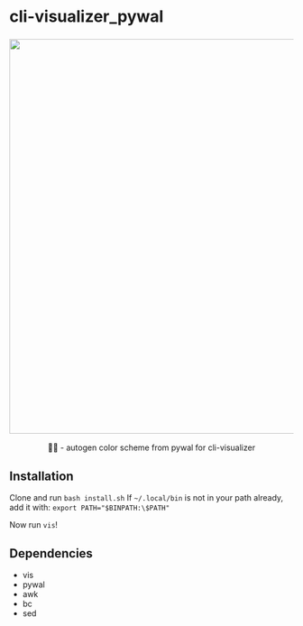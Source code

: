 # cli-visualizer_pywal
<h3 align="center"><img src="https://i.imgur.com/RztkdOT.gif" width="700px"></h3>
<p align="center">🎨🎼 - autogen color scheme from pywal for cli-visualizer </p>

## Installation
Clone and run `bash install.sh` 
If `~/.local/bin` is not in your path already, add it with:
`export PATH="$BINPATH:\$PATH"`

Now run `vis`!

## Dependencies
- vis
- pywal
- awk
- bc
- sed
